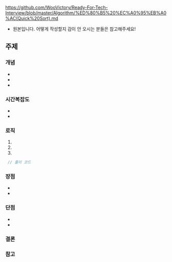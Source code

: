 https://github.com/WooVictory/Ready-For-Tech-Interview/blob/master/Algorithm/%ED%80%B5%20%EC%A0%95%EB%A0%AC(Quick%20Sort).md 
- 원본입니다. 어떻게 작성할지 감이 안 오시는 분들은 참고해주세요!

## 주제


### 개념

- 
-
- 

### 시간복잡도
-
-


### 로직

1. 
2. 
3. 




```java
 // 풀이 코드
```


### 장점

- 
- 



### 단점

- 
- 



### 결론




### 참고





